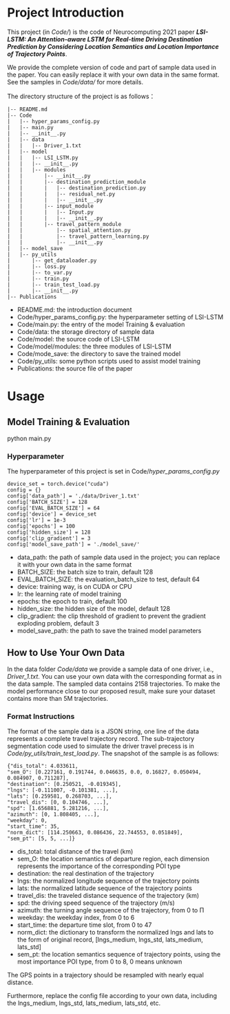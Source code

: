 # Project Introduction

This project (in *Code/*) is the code of Neurocomputing 2021 paper ***LSI-LSTM: An Attention-aware LSTM for Real-time Driving Destination Prediction by Considering Location Semantics and Location Importance of Trajectory Points***. 

We provide the complete version of code and part of sample data used in the paper. You can easily replace it with your own data in the same format. See the samples in *Code/data/* for more details.

The directory structure of the project is as follows：

    |-- README.md
    |-- Code
    |   |-- hyper_params_config.py
    |   |-- main.py
    |   |-- __init__.py
    |   |-- data
    |   |   |-- Driver_1.txt
    |   |-- model
    |   |   |-- LSI_LSTM.py
    |   |   |-- __init__.py
    |   |   |-- modules
    |   |       |-- __init__.py
    |   |       |-- destination_prediction_module
    |   |       |   |-- destination_prediction.py
    |   |       |   |-- residual_net.py
    |   |       |   |-- __init__.py
    |   |       |-- input_module
    |   |       |   |-- Input.py
    |   |       |   |-- __init__.py
    |   |       |-- travel_pattern_module
    |   |           |-- spatial_attention.py
    |   |           |-- travel_pattern_learning.py
    |   |           |-- __init__.py
    |   |-- model_save
    |   |-- py_utils
    |       |-- get_dataloader.py
    |       |-- loss.py
    |       |-- to_var.py
    |       |-- train.py
    |       |-- train_test_load.py
    |       |-- __init__.py
    |-- Publications

- README.md: the introduction document
- Code/hyper_params_config.py: the hyperparameter setting of LSI-LSTM
- Code/main.py: the entry of the model Training & evaluation
- Code/data: the storage directory of sample data
- Code/model: the source code of LSI-LSTM
- Code/model/modules: the three modules of LSI-LSTM
- Code/mode_save: the directory to save the trained model
- Code/py_utils: some python scripts used to assist model training
- Publications: the source file of the paper

# Usage

## Model Training & Evaluation

python main.py

### Hyperparameter

The hyperparameter of this project is set in Code/*hyper_params_config.py*

```
device_set = torch.device("cuda")
config = {}
config['data_path'] = './data/Driver_1.txt'
config['BATCH_SIZE'] = 128
config['EVAL_BATCH_SIZE'] = 64
config['device'] = device_set
config['lr'] = 1e-3
config['epochs'] = 100
config['hidden_size'] = 128
config['clip_gradient'] = 3
config['model_save_path'] = './model_save/'
```

- data_path: the path of sample data used in the project; you can replace it with your own data in the same format
- BATCH_SIZE: the batch size to train, default 128
- EVAL_BATCH_SIZE: the evaluation_batch_size to test, default 64
- device: training way, is on CUDA or CPU
- lr: the learning rate of model training
- epochs: the epoch to train, default 100
- hidden_size: the hidden size of the model, default 128
- clip_gradient: the clip threshold of gradient to prevent the gradient exploding problem, default 3
- model_save_path: the path to save the trained model parameters

## How to Use Your Own Data

In the data folder *Code/data* we provide a sample data of one driver, i.e., *Driver_1.txt*. You can use your own data with the corresponding format as in the data sample. The sampled data contains 2158 trajectories. To make the model performance close to our proposed result, make sure your dataset contains more than 5M trajectories.

### Format Instructions

The format of the sample data is a JSON string, one line of the data represents a complete travel trajectory record. The sub-trajectory segmentation code used to simulate the driver travel precess is in *Code/py_utils/train_test_load.py*. The snapshot of the sample is as follows:

```
{"dis_total": 4.033611, 
"sem_O": [0.227161, 0.191744, 0.046635, 0.0, 0.16827, 0.050494, 0.084907, 0.711287],
"destination": [0.250521, -0.019345],
"lngs": [-0.111007, -0.101381, ...],
"lats": [0.259581, 0.268703, ...],
"travel_dis": [0, 0.104746, ...], 
"spd": [1.656881, 5.281216, ...], 
"azimuth": [0, 1.808405, ...], 
"weekday": 0, 
"start_time": 35, 
"norm_dict": [114.250663, 0.086436, 22.744553, 0.051849],
"sem_pt": [5, 5, ...]}
```

- dis_total: total distance of the travel (km)
- sem_O: the location semantics of departure region, each dimension represents the importance of the corresponding POI type
- destination: the real destination of the trajectory
- lngs: the normalized longitude sequence of the trajectory points
- lats: the normalized latitude sequence of the trajectory points
- travel_dis: the traveled distance sequence of the trajectory (km)
- spd: the driving speed sequence of the trajectory (m/s)
- azimuth: the turning angle sequence of the trajectory, from 0 to Π
- weekday: the weekday index, from 0 to 6
- start_time: the departure time slot, from 0 to 47
- norm_dict: the dictionary to transform the normalized lngs and lats to the form of original record, \[lngs_medium, lngs_std, lats_medium, lats_std\]
- sem_pt: the location semantics sequence of trajectory points, using the most importance POI type, from 0 to 8, 0 means unknown

The GPS points in a trajectory should be resampled with nearly equal distance.

Furthermore, replace the config file according to your own data, including the lngs_medium, lngs_std, lats_medium, lats_std, etc.
